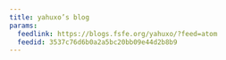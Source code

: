```yaml
---
title: yahuxo’s blog
params:
  feedlink: https://blogs.fsfe.org/yahuxo/?feed=atom
  feedid: 3537c76d6b0a2a5bc20bb09e44d2b8b9
---
```

